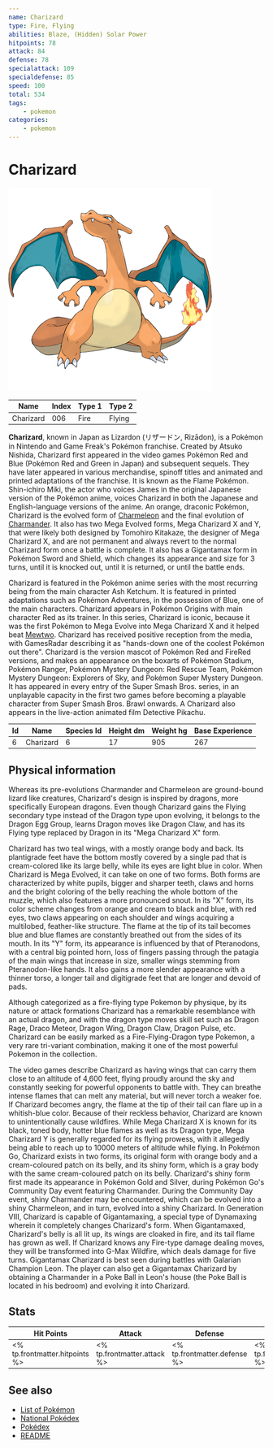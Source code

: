 ```yaml
---
name: Charizard
type: Fire, Flying
abilities: Blaze, (Hidden) Solar Power
hitpoints: 78
attack: 84
defense: 78
specialattack: 109
specialdefense: 85
speed: 100
total: 534
tags:
    - pokemon
categories:
    - pokemon
---
```


# Charizard


![Charizard](images/006.png)

| **Name** | **Index** | **Type 1** | **Type 2** |
|----|----|----|----|
| Charizard | 006 | Fire | Flying  |

**Charizard**, known in Japan as Lizardon (&#x30ea;&#x30b6;&#x30fc;&#x30c9;&#x30f3;, Riz&#x0101;don), is a Pok&#x00e9;mon in Nintendo and Game Freak's Pok&#x00e9;mon franchise. Created by Atsuko Nishida, Charizard first appeared in the video games Pok&#x00e9;mon Red and Blue (Pok&#x00e9;mon Red and Green in Japan) and subsequent sequels. They have later appeared in various merchandise, spinoff titles and animated and printed adaptations of the franchise. It is known as the Flame Pok&#x00e9;mon. Shin-ichiro Miki, the actor who voices James in the original Japanese version of the Pok&#x00e9;mon anime, voices Charizard in both the Japanese and English-language versions of the anime. An orange, draconic Pok&#x00e9;mon, Charizard is the evolved form of [Charmeleon](Charmeleon.md) and the final evolution of [Charmander](Charmander.md). It also has two Mega Evolved forms, Mega Charizard X and Y, that were likely both designed by Tomohiro Kitakaze, the designer of Mega Charizard X, and are not permanent and always revert to the normal Charizard form once a battle is complete. It also has a Gigantamax form in Pok&#x00e9;mon Sword and Shield, which changes its appearance and size for 3 turns, until it is knocked out, until it is returned, or until the battle ends.

Charizard is featured in the Pok&#x00e9;mon anime series with the most recurring being from the main character Ash Ketchum. It is featured in printed adaptations such as Pok&#x00e9;mon Adventures, in the possession of Blue, one of the main characters. Charizard appears in Pok&#x00e9;mon Origins with main character Red as its trainer. In this series, Charizard is iconic, because it was the first Pok&#x00e9;mon to Mega Evolve into Mega Charizard X and it helped beat [Mewtwo](Mewtwo.md). Charizard has received positive reception from the media, with GamesRadar describing it as "hands-down one of the coolest Pok&#x00e9;mon out there". Charizard is the version mascot of Pok&#x00e9;mon Red and FireRed versions, and makes an appearance on the boxarts of Pok&#x00e9;mon Stadium, Pok&#x00e9;mon Ranger, Pok&#x00e9;mon Mystery Dungeon: Red Rescue Team, Pok&#x00e9;mon Mystery Dungeon: Explorers of Sky, and Pok&#x00e9;mon Super Mystery Dungeon. It has appeared in every entry of the Super Smash Bros. series, in an unplayable capacity in the first two games before becoming a playable character from Super Smash Bros. Brawl onwards. A Charizard also appears in the live-action animated film Detective Pikachu.



| **Id** | **Name** | **Species Id** | **Height dm** | **Weight hg** | **Base Experience** |
|--------|----------|----------------|------------|------------|---------------------|
| 6 | Charizard | 6 | 17 | 905 | 267 |

## Physical information

Whereas its pre-evolutions Charmander and Charmeleon are ground-bound lizard like creatures, Charizard's design is inspired by dragons, more specifically European dragons. Even though Charizard gains the Flying secondary type instead of the Dragon type upon evolving, it belongs to the Dragon Egg Group, learns Dragon moves like Dragon Claw, and has its Flying type replaced by Dragon in its "Mega Charizard X" form.

Charizard has two teal wings, with a mostly orange body and back. Its plantigrade feet have the bottom mostly covered by a single pad that is cream-colored like its large belly, while its eyes are light blue in color. When Charizard is Mega Evolved, it can take on one of two forms. Both forms are characterized by white pupils, bigger and sharper teeth, claws and horns and the bright coloring of the belly reaching the whole bottom of the muzzle, which also features a more pronounced snout. In its "X" form, its color scheme changes from orange and cream to black and blue, with red eyes, two claws appearing on each shoulder and wings acquiring a multilobed, feather-like structure. The flame at the tip of its tail becomes blue and blue flames are constantly breathed out from the sides of its mouth. In its "Y" form, its appearance is influenced by that of Pteranodons, with a central big pointed horn, loss of fingers passing through the patagia of the main wings that increase in size, smaller wings stemming from Pteranodon-like hands. It also gains a more slender appearance with a thinner torso, a longer tail and digitigrade feet that are longer and devoid of pads.

Although categorized as a fire-flying type Pokemon by physique, by its nature or attack formations Charizard has a remarkable resemblance with an actual dragon, and with the dragon type moves skill set such as Dragon Rage, Draco Meteor, Dragon Wing, Dragon Claw, Dragon Pulse, etc. Charizard can be easily marked as a Fire-Flying-Dragon type Pokemon, a very rare tri-variant combination, making it one of the most powerful Pokemon in the collection.

The video games describe Charizard as having wings that can carry them close to an altitude of 4,600 feet, flying proudly around the sky and constantly seeking for powerful opponents to battle with. They can breathe intense flames that can melt any material, but will never torch a weaker foe. If Charizard becomes angry, the flame at the tip of their tail can flare up in a whitish-blue color. Because of their reckless behavior, Charizard are known to unintentionally cause wildfires. While Mega Charizard X is known for its black, toned body, hotter blue flames as well as its Dragon type, Mega Charizard Y is generally regarded for its flying prowess, with it allegedly being able to reach up to 10000 meters of altitude while flying. In Pok&#x00e9;mon Go, Charizard exists in two forms, its original form with orange body and a cream-coloured patch on its belly, and its shiny form, which is a gray body with the same cream-coloured patch on its belly. Charizard's shiny form first made its appearance in Pok&#x00e9;mon Gold and Silver, during Pok&#x00e9;mon Go's Community Day event featuring Charmander. During the Community Day event, shiny Charmander may be encountered, which can be evolved into a shiny Charmeleon, and in turn, evolved into a shiny Charizard. In Generation VIII, Charizard is capable of Gigantamaxing, a special type of Dynamaxing wherein it completely changes Charizard's form. When Gigantamaxed, Charizard's belly is all lit up, its wings are cloaked in fire, and its tail flame has grown as well. If Charizard knows any Fire-type damage dealing moves, they will be transformed into G-Max Wildfire, which deals damage for five turns. Gigantamax Charizard is best seen during battles with Galarian Champion Leon. The player can also get a Gigantamax Charizard by obtaining a Charmander in a Poke Ball in Leon's house (the Poke Ball is located in his bedroom) and evolving it into Charizard.


## Stats

| **Hit Points** | **Attack** | **Defense** | **Special Attack** | **Special Defense** | **Speed** | **Total** |
|----------------|------------|-------------|--------------------|---------------------|-----------|-----------|
| <% tp.frontmatter.hitpoints %> | <% tp.frontmatter.attack %> | <% tp.frontmatter.defense %> | <% tp.frontmatter.specialattack %> | <% tp.frontmatter.specialdefense %> | <% tp.frontmatter.speed %> | <% tp.frontmatter.total %> |

## See also

- [List of Pokémon](../pokemon.md)
- [National Pokédex](../national_pokedex.md)
- [Pokédex](../pokedex.md)
- [README](../README.md)
